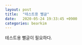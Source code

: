 ```yaml
---
layout: post
title:  "테스트용 뻘글"
date:   2020-05-24 19:33:45 +0900
categories: bearkim
---
```


테스트용 뻘글이 필요하다.